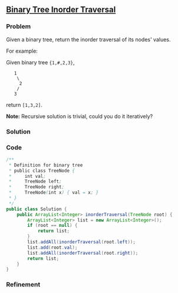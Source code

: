 ## [Binary Tree Inorder Traversal](https://oj.leetcode.com/problems/binary-tree-inorder-traversal/)

### Problem

Given a binary tree, return the inorder traversal of its nodes' values.

For example:

Given binary tree `{1,#,2,3}`,

```
   1
    \
     2
    /
   3
```

return `[1,3,2]`.

__Note:__ Recursive solution is trivial, could you do it iteratively?

### Solution


### Code

``` java
/**
 * Definition for binary tree
 * public class TreeNode {
 *     int val;
 *     TreeNode left;
 *     TreeNode right;
 *     TreeNode(int x) { val = x; }
 * }
 */
public class Solution {
    public ArrayList<Integer> inorderTraversal(TreeNode root) {
        ArrayList<Integer> list = new ArrayList<Integer>();
        if (root == null) {
            return list;
        }
        list.addAll(inorderTraversal(root.left));
        list.add(root.val);
        list.addAll(inorderTraversal(root.right));
        return list;
    }
}
```

### Refinement